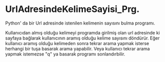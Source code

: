 # UrlAdresindeKelimeSayisi_Prg.
Python' da bir Url adresinde istenilen kelimenin sayısını bulma programı.

Kullanıcıdan almış olduğu kelimeyi programda girilmiş olan url adresinde ki sayfaya bağlarak kullanıcının aramış olduğu kelime sayısını döndürür.
Eğer kullanıcı aramış olduğu kelimeden sonra tekrar arama yapmak isterse herhangi bir tuşa basarak arama yapabilir. 
Veya kullanıcı tekrar arama yapmak istemezse "q" ya basarak programı sonlandırbilir. 
